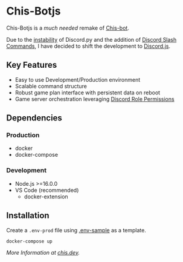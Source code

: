 # Chis-Botjs

Chis-Botjs is a *much needed* remake of [Chis-bot](https://github.com/Chrisae9/chis-bot).  

Due to the [instability](https://gist.github.com/Rapptz/4a2f62751b9600a31a0d3c78100287f1) of Discord.py and the addition of [Discord Slash Commands](https://support.discord.com/hc/en-us/articles/1500000368501-Slash-Commands-FAQ#:~:text=Slash%20Commands%20are%20the%20new,command%20right%20the%20first%20time.), I have decided to shift the development to [Discord.js](https://discord.js.org/#/docs/discord.js/stable/general/welcome). 

## Key Features

- Easy to use Development/Production environment
- Scalable command structure
- Robust game plan interface with persistent data on reboot
- Game server orchestration leveraging [Discord Role Permissions](https://support.discord.com/hc/en-us/articles/214836687-Role-Management-101)


## Dependencies

### Production
- docker
- docker-compose

### Development
- Node.js >=16.0.0
- VS Code (recommended)
  -  docker-extension

## Installation

Create a `.env-prod` file using [.env-sample](./.sample-env) as a template.

```bash
docker-compose up
```


*More Information at [chis.dev](https://chis.dev/chis-botjs/).*
 

